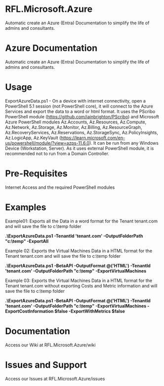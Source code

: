 # RFL.Microsoft.Azure
Automatic create an Azure (Entra) Documentation to simplify the life of admins and consultants.

# Azure Documentation
Automatic create an Azure (Entra) Documentation to simplify the life of admins and consultants.

# Usage
ExportAzureData.ps1 - On a device with internet connectivity, open a PowerShell 5.1 session (not PowerShell core), it will connect to the Azure Services and export the data to a word or html format. It uses the PScribo PowerShell module (https://github.com/iainbrighton/PScribo) and Microsoft Azure PowerShell modules Az.Accounts, Az.Resources, Az.Compute, Az.Network, Az.Storage, Az.Monitor, Az.Billing, Az.ResourceGraph, Az.RecoveryServices, Az.Reservations, Az.StorageSync, Az.PolicyInsights, Az.LogicApp, Az.KeyVault (https://learn.microsoft.com/en-us/powershell/module/?view=azps-11.6.0). It can be run from any Windows Device (Workstation, Server). As it uses external PowerShell module, it is recommended not to run from a Domain Controller.


# Pre-Requisites
Internet Access and the required PowerShell modules

# Examples
Example01: Exports all the Data in a word format for the Tenant tenant.com and will save the file to c:\temp folder

**.\ExportAzureData.ps1 -TenantId 'tenant.com' -OutputFolderPath "c:\temp" -ExportAll**

Example 02: Exports the Virtual Machines Data in a HTML format for the Tenant tenant.com and will save the file to c:\temp folder

**.\ExportAzureData.ps1 -BetaAPI -OutputFormat @('HTML') -TenantId 'tenant.com' -OutputFolderPath "c:\temp" -ExportVirtualMachines**

Example 03: Exports the Virtual Machines Data in a HTML format for the Tenant tenant.com without exporting Costs and Metric information and will save the file to c:\temp folder

**.\ExportAzureData.ps1 -BetaAPI -OutputFormat @('HTML') -TenantId 'tenant.com' -OutputFolderPath "c:\temp" -ExportVirtualMachines -ExportCostInformation $false -ExportWithMetrics $false**

# Documentation
Access our Wiki at RFL.Microsoft.Azure/wiki

# Issues and Support
Access our Issues at RFL.Microsoft.Azure/issues
